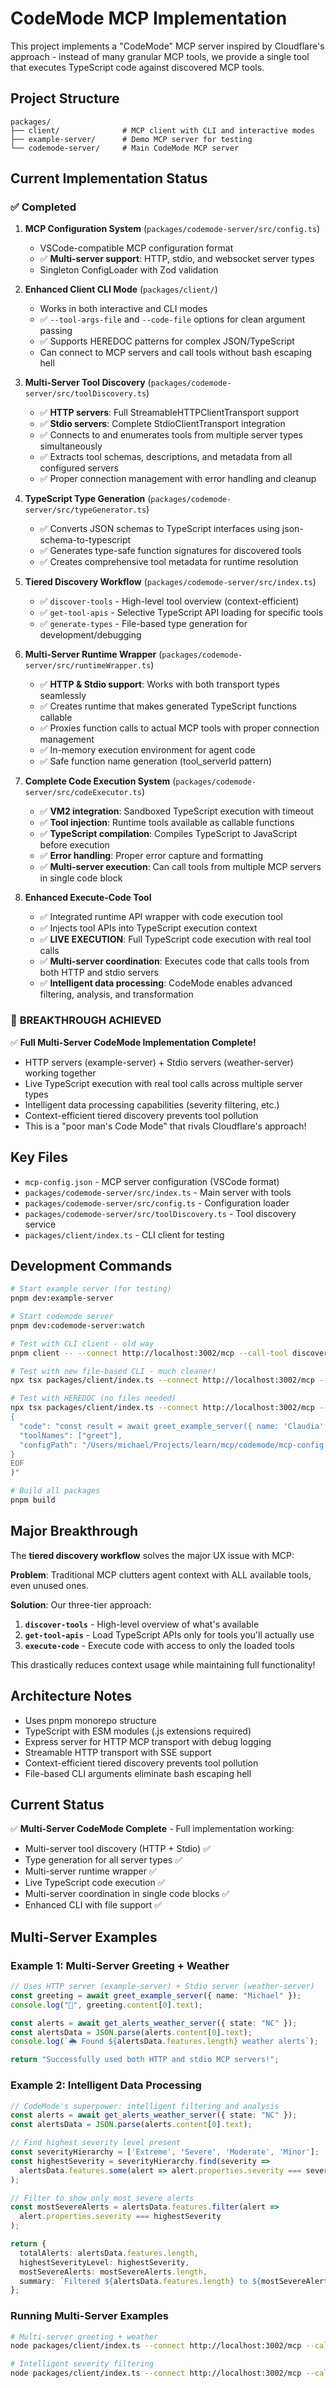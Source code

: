 # CodeMode MCP Implementation

This project implements a "CodeMode" MCP server inspired by Cloudflare's approach - instead of many granular MCP tools, we provide a single tool that executes TypeScript code against discovered MCP tools.

## Project Structure

```
packages/
├── client/              # MCP client with CLI and interactive modes
├── example-server/      # Demo MCP server for testing
└── codemode-server/     # Main CodeMode MCP server
```

## Current Implementation Status

### ✅ Completed
1. **MCP Configuration System** (`packages/codemode-server/src/config.ts`)
   - VSCode-compatible MCP configuration format
   - ✅ **Multi-server support**: HTTP, stdio, and websocket server types
   - Singleton ConfigLoader with Zod validation

2. **Enhanced Client CLI Mode** (`packages/client/`)
   - Works in both interactive and CLI modes
   - ✅ `--tool-args-file` and `--code-file` options for clean argument passing
   - ✅ Supports HEREDOC patterns for complex JSON/TypeScript
   - Can connect to MCP servers and call tools without bash escaping hell

3. **Multi-Server Tool Discovery** (`packages/codemode-server/src/toolDiscovery.ts`)
   - ✅ **HTTP servers**: Full StreamableHTTPClientTransport support
   - ✅ **Stdio servers**: Complete StdioClientTransport integration
   - ✅ Connects to and enumerates tools from multiple server types simultaneously
   - ✅ Extracts tool schemas, descriptions, and metadata from all configured servers
   - ✅ Proper connection management with error handling and cleanup

4. **TypeScript Type Generation** (`packages/codemode-server/src/typeGenerator.ts`)
   - ✅ Converts JSON schemas to TypeScript interfaces using json-schema-to-typescript
   - ✅ Generates type-safe function signatures for discovered tools
   - ✅ Creates comprehensive tool metadata for runtime resolution

5. **Tiered Discovery Workflow** (`packages/codemode-server/src/index.ts`)
   - ✅ `discover-tools` - High-level tool overview (context-efficient)
   - ✅ `get-tool-apis` - Selective TypeScript API loading for specific tools
   - ✅ `generate-types` - File-based type generation for development/debugging

6. **Multi-Server Runtime Wrapper** (`packages/codemode-server/src/runtimeWrapper.ts`)
   - ✅ **HTTP & Stdio support**: Works with both transport types seamlessly
   - ✅ Creates runtime that makes generated TypeScript functions callable
   - ✅ Proxies function calls to actual MCP tools with proper connection management
   - ✅ In-memory execution environment for agent code
   - ✅ Safe function name generation (tool_serverId pattern)

7. **Complete Code Execution System** (`packages/codemode-server/src/codeExecutor.ts`)
   - ✅ **VM2 integration**: Sandboxed TypeScript execution with timeout
   - ✅ **Tool injection**: Runtime tools available as callable functions
   - ✅ **TypeScript compilation**: Compiles TypeScript to JavaScript before execution
   - ✅ **Error handling**: Proper error capture and formatting
   - ✅ **Multi-server execution**: Can call tools from multiple MCP servers in single code block

8. **Enhanced Execute-Code Tool**
   - ✅ Integrated runtime API wrapper with code execution tool
   - ✅ Injects tool APIs into TypeScript execution context
   - ✅ **LIVE EXECUTION**: Full TypeScript code execution with real tool calls
   - ✅ **Multi-server coordination**: Executes code that calls tools from both HTTP and stdio servers
   - ✅ **Intelligent data processing**: CodeMode enables advanced filtering, analysis, and transformation

### 🎯 **BREAKTHROUGH ACHIEVED**
✅ **Full Multi-Server CodeMode Implementation Complete!**
   - HTTP servers (example-server) + Stdio servers (weather-server) working together
   - Live TypeScript execution with real tool calls across multiple server types
   - Intelligent data processing capabilities (severity filtering, etc.)
   - Context-efficient tiered discovery prevents tool pollution
   - This is a "poor man's Code Mode" that rivals Cloudflare's approach!

## Key Files

- `mcp-config.json` - MCP server configuration (VSCode format)
- `packages/codemode-server/src/index.ts` - Main server with tools
- `packages/codemode-server/src/config.ts` - Configuration loader
- `packages/codemode-server/src/toolDiscovery.ts` - Tool discovery service
- `packages/client/index.ts` - CLI client for testing

## Development Commands

```bash
# Start example server (for testing)
pnpm dev:example-server

# Start codemode server
pnpm dev:codemode-server:watch

# Test with CLI client - old way
pnpm client -- --connect http://localhost:3002/mcp --call-tool discover-tools

# Test with new file-based CLI - much cleaner!
npx tsx packages/client/index.ts --connect http://localhost:3002/mcp --call-tool execute-code --tool-args-file tmp/execute-args.json --code-file tmp/greet-claudia.ts

# Test with HEREDOC (no files needed)
npx tsx packages/client/index.ts --connect http://localhost:3002/mcp --call-tool execute-code --tool-args "$(cat <<'EOF'
{
  "code": "const result = await greet_example_server({ name: 'Claudia' }); return result;",
  "toolNames": ["greet"],
  "configPath": "/Users/michael/Projects/learn/mcp/codemode/mcp-config.json"
}
EOF
)"

# Build all packages
pnpm build
```

## Major Breakthrough

The **tiered discovery workflow** solves the major UX issue with MCP:

**Problem**: Traditional MCP clutters agent context with ALL available tools, even unused ones.

**Solution**: Our three-tier approach:
1. **`discover-tools`** - High-level overview of what's available
2. **`get-tool-apis`** - Load TypeScript APIs only for tools you'll actually use
3. **`execute-code`** - Execute code with access to only the loaded tools

This drastically reduces context usage while maintaining full functionality!

## Architecture Notes

- Uses pnpm monorepo structure
- TypeScript with ESM modules (.js extensions required)
- Express server for HTTP MCP transport with debug logging
- Streamable HTTP transport with SSE support
- Context-efficient tiered discovery prevents tool pollution
- File-based CLI arguments eliminate bash escaping hell

## Current Status

✅ **Multi-Server CodeMode Complete** - Full implementation working:
- Multi-server tool discovery (HTTP + Stdio) ✅
- Type generation for all server types ✅
- Multi-server runtime wrapper ✅
- Live TypeScript code execution ✅
- Multi-server coordination in single code blocks ✅
- Enhanced CLI with file support ✅

## Multi-Server Examples

### Example 1: Multi-Server Greeting + Weather
```typescript
// Uses HTTP server (example-server) + Stdio server (weather-server)
const greeting = await greet_example_server({ name: "Michael" });
console.log("🎉", greeting.content[0].text);

const alerts = await get_alerts_weather_server({ state: "NC" });
const alertsData = JSON.parse(alerts.content[0].text);
console.log(`🌦️ Found ${alertsData.features.length} weather alerts`);

return "Successfully used both HTTP and stdio MCP servers!";
```

### Example 2: Intelligent Data Processing
```typescript
// CodeMode's superpower: intelligent filtering and analysis
const alerts = await get_alerts_weather_server({ state: "NC" });
const alertsData = JSON.parse(alerts.content[0].text);

// Find highest severity level present
const severityHierarchy = ['Extreme', 'Severe', 'Moderate', 'Minor'];
const highestSeverity = severityHierarchy.find(severity =>
  alertsData.features.some(alert => alert.properties.severity === severity)
);

// Filter to show only most severe alerts
const mostSevereAlerts = alertsData.features.filter(alert =>
  alert.properties.severity === highestSeverity
);

return {
  totalAlerts: alertsData.features.length,
  highestSeverityLevel: highestSeverity,
  mostSevereAlerts: mostSevereAlerts.length,
  summary: `Filtered ${alertsData.features.length} to ${mostSevereAlerts.length} most severe`
};
```

### Running Multi-Server Examples
```bash
# Multi-server greeting + weather
node packages/client/index.ts --connect http://localhost:3002/mcp --call-tool execute-code --code-file tmp/greet-and-weather.ts --tool-args-file tmp/multi-server-args.json

# Intelligent severity filtering
node packages/client/index.ts --connect http://localhost:3002/mcp --call-tool execute-code --code-file tmp/most-severe-alerts.ts --tool-args-file tmp/alerts-args.json
```